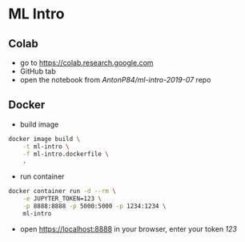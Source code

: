 # ML Intro

## Colab

- go to <https://colab.research.google.com>
- GitHub tab
- open the notebook from *AntonP84/ml-intro-2019-07* repo

## Docker

- build image

```bash
docker image build \
    -t ml-intro \
    -f ml-intro.dockerfile \
    .
```

- run container

```bash
docker container run -d --rm \
    -e JUPYTER_TOKEN=123 \
    -p 8888:8888 -p 5000:5000 -p 1234:1234 \
    ml-intro
```

- open <https://localhost:8888> in your browser, enter your token *123*
